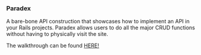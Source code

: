 ### Paradex

A bare-bone API construction that showcases how to implement an API in your Rails projects. Paradex allows users to do all the major CRUD functions without having to physically visit the site.

The walkthrough can be found [HERE!](http://organicrails.github.io/2015-10-11-Paradex/)